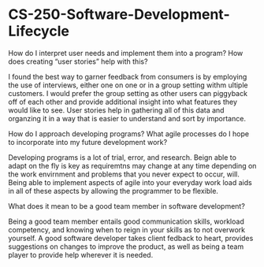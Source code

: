 # CS-250-Software-Development-Lifecycle


   How do I interpret user needs and implement them into a program? How does creating “user stories” help with this?
    
   I found the best way to garner feedback from consumers is by employing the use of interviews, either one on one or in a group setting withm ultiple customers. I would prefer the group setting as other users can piggyback off of each other and provide additional insight into what features they would like to see. User stories help in gathering all of this data and organzing it in a way that is easier to understand and sort by importance.  
    
   How do I approach developing programs? What agile processes do I hope to incorporate into my future development work?
   
   Developing programs is a lot of trial, error, and research. Beign able to adapt on the fly is key as requiremtns may change at any time depending on the work envirnment and problems that you never expect to occur, will. Being able to implement aspects of agile into your everyday work load aids in all of these aspects by allowing the programmer to be flexible.
   
   What does it mean to be a good team member in software development?

  Being a good team member entails good communication skills, workload competency, and knowing when to reign in your skills as to not overwork yourself. A good software developer takes client fedback to heart, provides suggestions on changes to improve the product, as well as being a team player to provide help wherever it is needed. 
